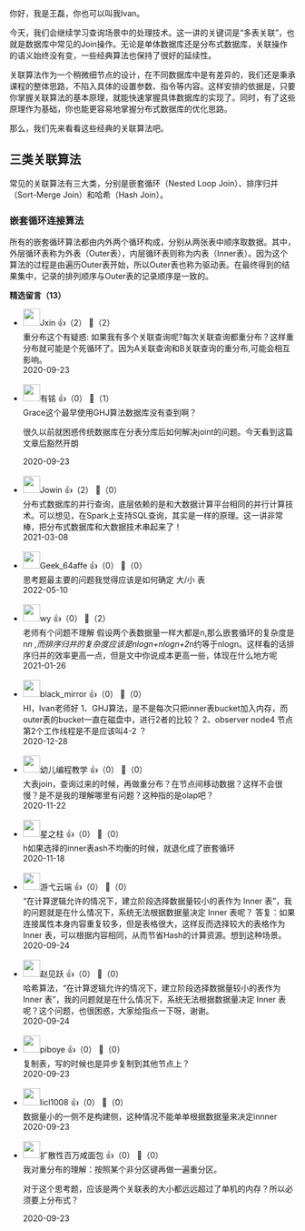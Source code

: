 你好，我是王磊，你也可以叫我Ivan。

今天，我们会继续学习查询场景中的处理技术。这一讲的关键词是“多表关联”，也就是数据库中常见的Join操作。无论是单体数据库还是分布式数据库，关联操作的语义始终没有变，一些经典算法也保持了很好的延续性。

关联算法作为一个稍微细节点的设计，在不同数据库中是有差异的，我们还是秉承课程的整体思路，不陷入具体的设置参数、指令等内容。这样安排的依据是，只要你掌握关联算法的基本原理，就能快速掌握具体数据库的实现了。同时，有了这些原理作为基础，你也能更容易地掌握分布式数据库的优化思路。

那么，我们先来看看这些经典的关联算法吧。

## 三类关联算法

常见的关联算法有三大类，分别是嵌套循环（Nested Loop Join）、排序归并（Sort-Merge Join）和哈希（Hash Join）。

### 嵌套循环连接算法

所有的嵌套循环算法都由内外两个循环构成，分别从两张表中顺序取数据。其中，外层循环表称为外表（Outer表），内层循环表则称为内表（Inner表）。因为这个算法的过程是由遍历Outer表开始，所以Outer表也称为驱动表。在最终得到的结果集中，记录的排列顺序与Outer表的记录顺序是一致的。
<div><strong>精选留言（13）</strong></div><ul>
<li><img src="https://static001.geekbang.org/account/avatar/00/13/17/27/ec30d30a.jpg" width="30px"><span>Jxin</span> 👍（2） 💬（2）<div>重分布这个有疑惑: 如果我有多个关联查询呢?每次关联查询都重分布？这样重分布就可能是个死循环了。因为A关联查询和B关联查询的重分布,可能会相互影响。</div>2020-09-23</li><br/><li><img src="http://thirdwx.qlogo.cn/mmopen/vi_32/3XbCueYYVWTiclv8T5tFpwiblOxLphvSZxL4ujMdqVMibZnOiaFK2C5nKRGv407iaAsrI0CDICYVQJtiaITzkjfjbvrQ/132" width="30px"><span>有铭</span> 👍（0） 💬（1）<div>Grace这个最早使用GHJ算法数据库没有查到啊？

很久以前就困惑传统数据库在分表分库后如何解决joint的问题。今天看到这篇文章后豁然开朗</div>2020-09-23</li><br/><li><img src="https://static001.geekbang.org/account/avatar/00/11/00/f4/cc5f0896.jpg" width="30px"><span>Jowin</span> 👍（2） 💬（0）<div>分布式数据库的并行查询，底层依赖的是和大数据计算平台相同的并行计算技术。可以想见，在Spark上支持SQL查询，其实是一样的原理。这一讲非常棒，把分布式数据库和大数据技术串起来了！</div>2021-03-08</li><br/><li><img src="https://thirdwx.qlogo.cn/mmopen/vi_32/DYAIOgq83epWuRmpg9jWibtRH3mO9I0Sc9Y86fJpiaJDdLia39eib89R1raTkxMg9AOkjb0OTRkmXiaialJgHC5ve59g/132" width="30px"><span>Geek_64affe</span> 👍（0） 💬（0）<div>思考题最主要的问题我觉得应该是如何确定 大&#47;小 表</div>2022-05-10</li><br/><li><img src="https://static001.geekbang.org/account/avatar/00/10/3e/e9/116f1dee.jpg" width="30px"><span>wy</span> 👍（0） 💬（2）<div>老师有个问题不理解 假设两个表数据量一样大都是n,那么嵌套循环的复杂度是n*n ,而排序归并的复杂度应该是nlogn+nlogn+2*n约等于nlogn。这样看的话排序归并的效率更高一点，但是文中你说成本更高一些，体现在什么地方呢</div>2021-01-26</li><br/><li><img src="https://thirdwx.qlogo.cn/mmopen/vi_32/Q3auHgzwzM4z9WYWVvWDhMF0SicPE5ad56ME6DibyWGbRoQa0lH4U9icdsjNcv3ssRickcuRMDA01e6vMXnmOVSr9l5LVUefVxicn/132" width="30px"><span>black_mirror</span> 👍（0） 💬（0）<div>HI，Ivan老师好
1、GHJ算法，是不是每次只把inner表bucket加入内存，而outer表的bucket一直在磁盘中，进行2者的比较？
2、observer node4 节点第2个工作线程是不是应该叫4-2 ？</div>2020-12-28</li><br/><li><img src="https://static001.geekbang.org/account/avatar/00/12/e0/cf/43f201f2.jpg" width="30px"><span>幼儿编程教学</span> 👍（0） 💬（0）<div>大表join，查询过来的时候，再做重分布？在节点间移动数据？这样不会很慢？是不是我的理解哪里有问题？这种指的是olap吧？</div>2020-11-22</li><br/><li><img src="https://static001.geekbang.org/account/avatar/00/16/d5/b1/1007b5d2.jpg" width="30px"><span>星之柱</span> 👍（0） 💬（0）<div>h如果选择的inner表ash不均衡的时候，就退化成了嵌套循环</div>2020-11-18</li><br/><li><img src="https://static001.geekbang.org/account/avatar/00/12/71/3d/da8dc880.jpg" width="30px"><span>游弋云端</span> 👍（0） 💬（0）<div>“在计算逻辑允许的情况下，建立阶段选择数据量较小的表作为 Inner 表”，我的问题就是在什么情况下，系统无法根据数据量决定 Inner 表呢？
答复：如果连接属性本身内容重复较多，但是表格很大，这样反而选择较大的表格作为 Inner 表，可以根据内容相同，从而节省Hash的计算资源。想到这种场景。</div>2020-09-24</li><br/><li><img src="http://thirdwx.qlogo.cn/mmopen/vi_32/Q0j4TwGTfTJqUkoCXOxRraVNVg1fTm4O892WFVCjeL9pS8kUX2nEeTEcaS6k0kP25h3rRKtUCwSoUrY6dvP43w/132" width="30px"><span>赵见跃</span> 👍（0） 💬（0）<div>哈希算法，“在计算逻辑允许的情况下，建立阶段选择数据量较小的表作为 Inner 表”，我的问题就是在什么情况下，系统无法根据数据量决定 Inner 表呢？这个问题，也很困惑，大家给指点一下呀，谢谢。</div>2020-09-24</li><br/><li><img src="https://static001.geekbang.org/account/avatar/00/10/47/00/3202bdf0.jpg" width="30px"><span>piboye</span> 👍（0） 💬（0）<div>复制表，写的时候也是异步复制到其他节点上？</div>2020-09-23</li><br/><li><img src="" width="30px"><span>licl1008</span> 👍（0） 💬（0）<div>数据量小的一侧不是构建侧，这种情况不能单单根据数据量来决定innner</div>2020-09-23</li><br/><li><img src="https://static001.geekbang.org/account/avatar/00/1d/12/13/e103a6e3.jpg" width="30px"><span>扩散性百万咸面包</span> 👍（0） 💬（0）<div>我对重分布的理解：按照某个非分区键再做一遍重分区。

对于这个思考题，应该是两个关联表的大小都远远超过了单机的内存？所以必须要上分布式？</div>2020-09-23</li><br/>
</ul>